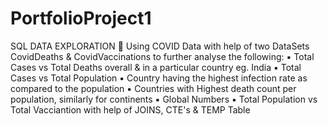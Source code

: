 # PortfolioProject1
SQL DATA EXPLORATION
🔹 Using COVID Data with help of two DataSets CovidDeaths & CovidVaccinations to further analyse the following:
▪️ Total Cases vs Total Deaths overall & in a particular country eg. India
▪️ Total Cases vs Total Population
▪️ Country having the highest infection rate as compared to the population
▪️ Countries with Highest death count per population, similarly for continents
▪️ Global Numbers
▪️ Total Population vs Total Vacciantion with help of JOINS, CTE's & TEMP Table
